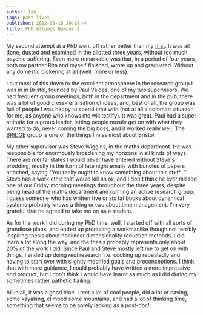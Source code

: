 ```yaml
---
author: Ian
tags: past-lives
published: 2012-02-15 20:18:44
title: PhD Attempt Number 2
---
```

My second attempt at a PhD went off rather better than my
[first](/blog/posts/2012/02/04/oxford-phd-time.html).  It was all
done, dusted and examined in the allotted three years, without too
much psychic suffering.  Even more remarkable was that, in a period of
four years, both my partner Rita and myself finished, wrote up and
graduated.  Without any domestic bickering at all (well, more or
less).

I put most of this down to the excellent atmosphere in the research
group I was in in Bristol, founded by Paul Valdes, one of my two
supervisors.  We had frequent group meetings, both in the department
and in the pub, there was a lot of good cross-fertilisation of ideas,
and, best of all, the group was full of people I was happy to spend
time with (not at all a common situation for me, as anyone who knows
me will testify).  It was great.  Paul had a super attitude for a
group leader, letting people mostly get on with what they wanted to
do, never coming the big boss, and it worked really well.  The
[BRIDGE](http://www.bridge.bris.ac.uk/about) group is one of the
things I miss most about Bristol.

My other supervisor was Steve Wiggins, in the maths department.  He
was responsible for enormously broadening my horizons in all kinds of
ways.  There are mental states I would never have entered without
Steve's prodding, mostly in the form of late night emails with bundles
of papers attached, saying "You really ought to know something
about this stuff...".  Steve has a work ethic that would kill an ox,
and I don't think he ever missed one of our Friday morning meetings
throughout the three years, despite being head of the maths
department and running an active research group.  I guess someone who
has written five or six fat books about dynamical systems probably
knows a thing or two about time management.  I'm very grateful that he
agreed to take me on as a student.

As for the work I did during my PhD time, well, I started off with all
sorts of grandiose plans, and ended up producing a workmanlike though
not terribly inspiring thesis about nonlinear dimensionality reduction
methods.  I did learn a lot along the way, and the thesis probably
represents only about 20% of the work I did.  Since Paul and Steve
mostly left me to get on with things, I ended up doing *real*
research, i.e. cocking up repeatedly and having to start over with
slightly modified goals and preconceptions.  I think that with more
guidance, I could probably have written a more impressive end product,
but I don't think I would have learnt as much as I did during my
sometimes rather pathetic flailing.

All in all, it was a good time.  I met a lot of cool people, did a lot
of caving, some kayaking, climbed some mountains, and had a lot of
thinking time, something that seems to be sorely lacking as a
post-doc!
